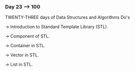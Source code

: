 ### Day 23 --> 100
TWENTY-THREE days of Data Structures and Algorithms
Do's

-> Introduction to Standard Template Library (STL).
    
-> Component of STL.

-> Container in STL.

-> Vector in STL.

-> List in STL.
